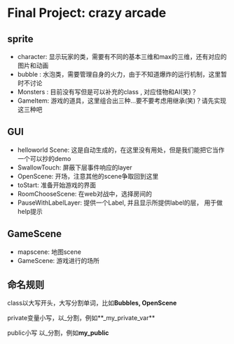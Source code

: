 ﻿# Final Project: crazy arcade

## sprite

* character: 显示玩家的类，需要有不同的基本三维和max的三维，还有对应的图片和动画
* bubble : 水泡类，需要管理自身的火力，由于不知道爆炸的运行机制，这里暂时不讨论
* Monsters : 目前没有写但是可以补充的class , 对应怪物和AI(笑)？
* GameItem: 游戏的道具，这里组合出三种...要不要考虑用继承(笑)？请先实现这三种吧

## GUI

* helloworld Scene: 这是自动生成的，在这里没有用处，但是我们能把它当作一个可以抄的demo
* SwallowTouch: 屏蔽下层事件响应的layer
* OpenScene: 开场，注意其他的scene争取回到这里
* toStart: 准备开始游戏的界面
* RoomChooseScene: 在web对战中，选择房间的
* PauseWithLabelLayer: 提供一个Label, 并且显示所提供label的层， 用于做help提示

## GameScene

* mapscene: 地图scene
* GameScene: 游戏进行的场所

## 命名规则

class以大写开头，大写分割单词，比如**Bubbles, OpenScene**

private变量小写，以_分割，例如**\_my_private_var**

public小写 以\_分割，例如**my_public**






